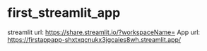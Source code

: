 # first_streamlit_app
streamlit url:
https://share.streamlit.io/?workspaceName=
App url:
https://firstappapp-shxtxqcnukx3jgcaies8wh.streamlit.app/
